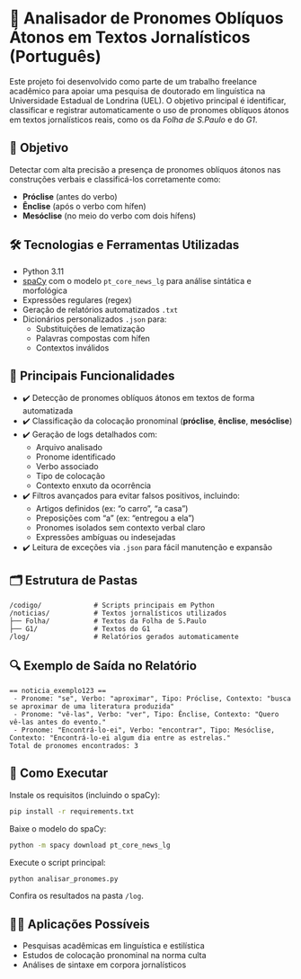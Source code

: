# 🧠 Analisador de Pronomes Oblíquos Átonos em Textos Jornalísticos (Português)

Este projeto foi desenvolvido como parte de um trabalho freelance acadêmico para apoiar uma pesquisa de doutorado em linguística na Universidade Estadual de Londrina (UEL). O objetivo principal é identificar, classificar e registrar automaticamente o uso de pronomes oblíquos átonos em textos jornalísticos reais, como os da *Folha de S.Paulo* e do *G1*.

## 📌 Objetivo

Detectar com alta precisão a presença de pronomes oblíquos átonos nas construções verbais e classificá-los corretamente como:

- **Próclise** (antes do verbo)  
- **Ênclise** (após o verbo com hífen)  
- **Mesóclise** (no meio do verbo com dois hífens)

## 🛠️ Tecnologias e Ferramentas Utilizadas

- Python 3.11  
- [spaCy](https://spacy.io) com o modelo `pt_core_news_lg` para análise sintática e morfológica  
- Expressões regulares (regex)  
- Geração de relatórios automatizados `.txt`  
- Dicionários personalizados `.json` para:  
  - Substituições de lematização  
  - Palavras compostas com hífen  
  - Contextos inválidos  

## 🧠 Principais Funcionalidades

- ✔️ Detecção de pronomes oblíquos átonos em textos de forma automatizada  
- ✔️ Classificação da colocação pronominal (**próclise**, **ênclise**, **mesóclise**)  
- ✔️ Geração de logs detalhados com:
  - Arquivo analisado  
  - Pronome identificado  
  - Verbo associado  
  - Tipo de colocação  
  - Contexto enxuto da ocorrência  
- ✔️ Filtros avançados para evitar falsos positivos, incluindo:
  - Artigos definidos (ex: “o carro”, “a casa”)  
  - Preposições com “a” (ex: “entregou a ela”)  
  - Pronomes isolados sem contexto verbal claro  
  - Expressões ambíguas ou indesejadas  
- ✔️ Leitura de exceções via `.json` para fácil manutenção e expansão

## 🗂️ Estrutura de Pastas

```
/codigo/             # Scripts principais em Python  
/noticias/           # Textos jornalísticos utilizados  
├── Folha/           # Textos da Folha de S.Paulo  
├── G1/              # Textos do G1  
/log/                # Relatórios gerados automaticamente  
```

## 🔍 Exemplo de Saída no Relatório

```
== noticia_exemplo123 ==
 - Pronome: "se", Verbo: "aproximar", Tipo: Próclise, Contexto: "busca se aproximar de uma literatura produzida"
 - Pronome: "vê-las", Verbo: "ver", Tipo: Ênclise, Contexto: "Quero vê-las antes do evento."
 - Pronome: "Encontrá-lo-ei", Verbo: "encontrar", Tipo: Mesóclise, Contexto: "Encontrá-lo-ei algum dia entre as estrelas."
Total de pronomes encontrados: 3
```

## 🚀 Como Executar

Instale os requisitos (incluindo o spaCy):

```bash
pip install -r requirements.txt
```

Baixe o modelo do spaCy:

```bash
python -m spacy download pt_core_news_lg
```

Execute o script principal:

```bash
python analisar_pronomes.py
```

Confira os resultados na pasta `/log`.

## 👨‍🔬 Aplicações Possíveis

- Pesquisas acadêmicas em linguística e estilística  
- Estudos de colocação pronominal na norma culta  
- Análises de sintaxe em corpora jornalísticos
